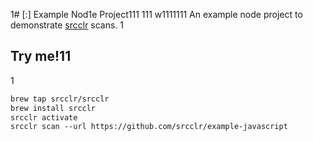 1# [:] Example Nod1e Project111
111
w1111111
An example node project to demonstrate [srcclr](https://www.srcclr.com) scans.
1
## Try me!11
1
```1
brew tap srcclr/srcclr
brew install srcclr
srcclr activate
srcclr scan --url https://github.com/srcclr/example-javascript
```
